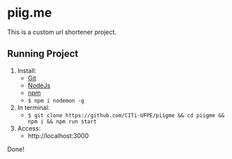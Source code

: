 # piig.me

This is a custom url shortener project.

## Running Project

1. Install:
    - [Git](https://git-scm.com/)
    - [NodeJs](https://nodejs.org/en/)
    - [npm](https://www.npmjs.com/)
    - `$ npm i nodemon -g`
2. In terminal:
    - `$ git clone https://github.com/CITi-UFPE/piigme && cd piigme && npm i && npm run start`
3. Access:
    - http://localhost:3000

Done!